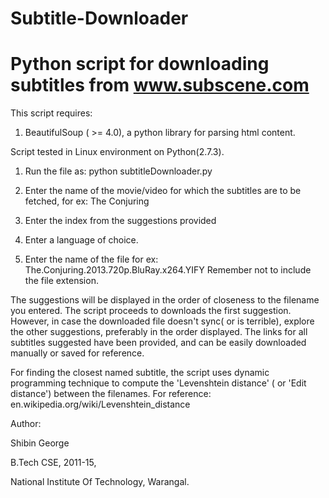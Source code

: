 Subtitle-Downloader
===================

Python script for downloading subtitles from www.subscene.com
===================

This script requires:
1) BeautifulSoup ( >= 4.0), a python library for parsing html content.

Script tested in Linux environment on Python(2.7.3).

1) Run the file as: python subtitleDownloader.py

2) Enter the name of the movie/video for which the subtitles are to be fetched, for ex: The Conjuring

3) Enter the index from the suggestions provided

4) Enter a language of choice.

5) Enter the name of the file for ex: The.Conjuring.2013.720p.BluRay.x264.YIFY
   Remember not to include the file extension.

The suggestions will be displayed in the order of closeness to the filename you entered.
The script proceeds to downloads the first suggestion.
However, in case the downloaded file doesn't sync( or is terrible), 
explore the other suggestions, preferably in the order displayed.
The links for all subtitles suggested have been provided,
and can be easily downloaded manually or saved for reference.

For finding the closest named subtitle, 
the script uses dynamic programming technique to compute the 'Levenshtein distance' ( or 'Edit distance') between the filenames.
For reference: en.wikipedia.org/wiki/Levenshtein_distance

Author:

Shibin George

B.Tech CSE, 2011-15,

National Institute Of Technology, Warangal.
